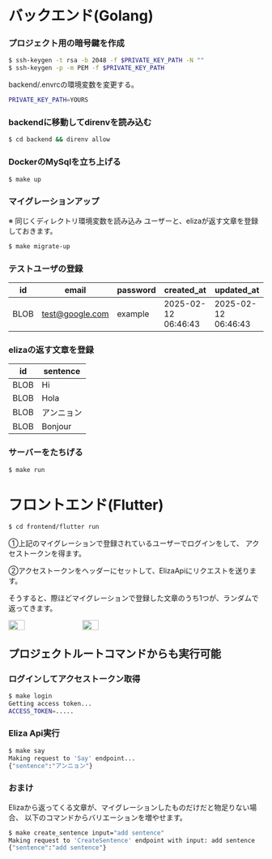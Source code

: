 # バックエンド(Golang)

### プロジェクト用の暗号鍵を作成
```sh
$ ssh-keygen -t rsa -b 2048 -f $PRIVATE_KEY_PATH -N ""
$ ssh-keygen -p -m PEM -f $PRIVATE_KEY_PATH
```

backend/.envrcの環境変数を変更する。
```sh
PRIVATE_KEY_PATH=YOURS
```

### backendに移動してdirenvを読み込む
```sh
$ cd backend && direnv allow
```

### DockerのMySqlを立ち上げる
```sh
$ make up
```

### マイグレーションアップ
※ 同じくディレクトリ環境変数を読み込み
ユーザーと、elizaが返す文章を登録しておきます。
```sh
$ make migrate-up
```

### テストユーザの登録

| id   | email             | password | created_at          | updated_at         |
|------|-------------------|----------|---------------------|--------------------|
| BLOB | test@google.com    | example  | 2025-02-12 06:46:43 | 2025-02-12 06:46:43 |

### elizaの返す文章を登録

| id   | sentence |
|------|----------|
| BLOB | Hi       |
| BLOB | Hola     |
| BLOB | アンニョン  |
| BLOB | Bonjour  |



### サーバーをたちげる
```sh
$ make run
```

# フロントエンド(Flutter)

```sh
$ cd frontend/flutter run
```

①上記のマイグレーションで登録されているユーザーでログインをして、
アクセストークンを得ます。

②アクセストークンをヘッダーにセットして、ElizaApiにリクエストを送ります。


そうすると、際ほどマイグレーションで登録した文章のうち1つが、ランダムで返ってきます。

<div style="display: flex; gap: 20px;"> <img src="https://github.com/user-attachments/assets/646b45b7-6a83-4a5d-be67-678b88938099" width="25%" /> <img src="https://github.com/user-attachments/assets/af48e9f7-2503-4bf3-8c4b-51359faa3640" width="25%" /> </div>


## プロジェクトルートコマンドからも実行可能

### ログインしてアクセストークン取得
```sh
$ make login
Getting access token...
ACCESS_TOKEN=.....
```

### Eliza Api実行
```sh
$ make say
Making request to 'Say' endpoint...
{"sentence":"アンニョン"}
```

### おまけ
Elizaから返ってくる文章が、マイグレーションしたものだけだと物足りない場合、
以下のコマンドからバリエーションを増やせます。
```sh
$ make create_sentence input="add sentence"
Making request to 'CreateSentence' endpoint with input: add sentence
{"sentence":"add sentence"}
```
